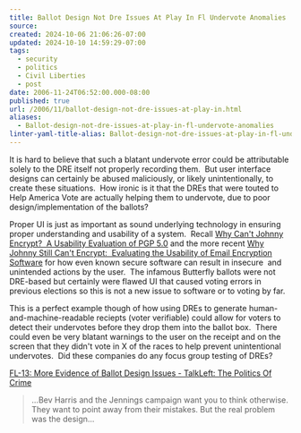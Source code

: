 ```yaml
---
title: Ballot Design Not Dre Issues At Play In Fl Undervote Anomalies
source: 
created: 2024-10-06 21:06:26-07:00
updated: 2024-10-10 14:59:29-07:00
tags:
  - security
  - politics
  - Civil Liberties
  - post
date: 2006-11-24T06:52:00.000-08:00
published: true
url: /2006/11/ballot-design-not-dre-issues-at-play-in.html
aliases:
  - Ballot-design-not-dre-issues-at-play-in-fl-undervote-anomalies
linter-yaml-title-alias: Ballot-design-not-dre-issues-at-play-in-fl-undervote-anomalies
---
```



It is hard to believe that such a blatant undervote error could be attributable solely to the DRE itself not properly recording them.  But user interface designs can certainly be abused maliciously, or likely unintentionally, to create these situations.  How ironic is it that the DREs that were touted to Help America Vote are actually helping them to undervote, due to poor design/implementation of the ballots?  
  
Proper UI is just as important as sound underlying technology in ensuring proper understanding and usability of a system.  Recall [Why Can't Johnny Encrypt?  A Usability Evaluation of PGP 5.0](http://cups.cs.cmu.edu/courses/ups-sp06/notes/060202.pdf) and the more recent [Why Johnny Still Can't Encrypt:  Evaluating the Usability of Email Encryption Software](http://cups.cs.cmu.edu/soups/2006/posters/sheng-poster_abstract.pdf) for how even known secure software can result in insecure  and unintended actions by the user.  The infamous Butterfly ballots were not DRE-based but certainly were flawed UI that caused voting errors in previous elections so this is not a new issue to software or to voting by far.  
  
This is a perfect example though of how using DREs to generate human-and-machine-readable reciepts (voter verifiable) could allow for voters to detect their undervotes before they drop them into the ballot box.  There could even be very blatant warnings to the user on the receipt and on the screen that they didn't vote in X of the races to help prevent unintentional undervotes.  Did these companies do any focus group testing of DREs?  
  
[FL-13: More Evidence of Ballot Design Issues - TalkLeft: The Politics Of Crime](http://www.talkleft.com/story/2006/11/24/113148/80)  

> ...Bev Harris and the Jennings campaign want you to think otherwise. They want to point away from their mistakes. But the real problem was the design...